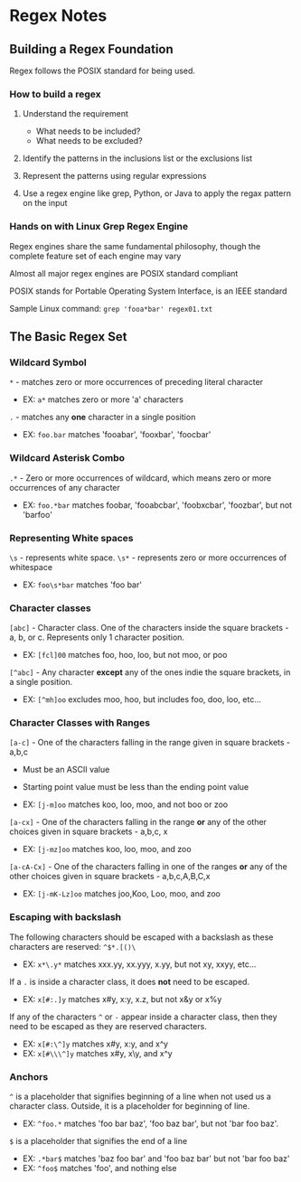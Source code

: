 # Regex Notes

## Building a Regex Foundation

Regex follows the POSIX standard for being used.

### How to build a regex

1. Understand the requirement

    - What needs to be included?
    - What needs to be excluded?

2. Identify the patterns in the inclusions list or the exclusions list

3. Represent the patterns using regular expressions

4. Use a regex engine like grep, Python, or Java to apply the regax pattern on the input

### Hands on with Linux Grep Regex Engine

Regex engines share the same fundamental philosophy, though the complete feature set of each engine may vary

Almost all major regex engines are POSIX standard compliant

POSIX stands for Portable Operating System Interface, is an IEEE standard

Sample Linux command: `grep 'fooa*bar' regex01.txt`

## The Basic Regex Set

### Wildcard Symbol

`*` - matches zero or more occurrences of preceding literal character

- EX: `a*` matches zero or more 'a' characters

`.` - matches any __one__ character in a single position

- EX: `foo.bar` matches 'fooabar', 'fooxbar', 'foocbar'

### Wildcard Asterisk Combo

`.*` - Zero or more occurrences of wildcard, which means zero or more occurrences of any character

- EX: `foo.*bar` matches foobar, 'fooabcbar', 'foobxcbar', 'foozbar', but not 'barfoo'

### Representing White spaces

`\s` - represents white space.
`\s*` - represents zero or more occurrences of whitespace

- EX: `foo\s*bar` matches 'foo    bar'

### Character classes

`[abc]` - Character class. One of the characters inside the square brackets - a, b, or c. Represents only 1 character position.

- EX: `[fcl]00` matches foo, hoo, loo, but not moo, or poo

`[^abc]` - Any character __except__ any of the ones indie the square brackets, in a single position.

- EX: `[^mh]oo` excludes moo, hoo, but includes foo, doo, loo, etc...

### Character Classes with Ranges

`[a-c]` - One of the characters falling in the range given in square brackets - a,b,c

- Must be an ASCII value
- Starting point value must be less than the ending point value

- EX: `[j-m]oo` matches koo, loo, moo, and not boo or zoo

`[a-cx]` - One of the characters falling in the range  __or__ any of the other choices given in square brackets - a,b,c, x

- EX: `[j-mz]oo` matches koo, loo, moo, and zoo

`[a-cA-Cx]` - One of the characters falling in one of the ranges __or__ any of the other choices given in square brackets - a,b,c,A,B,C,x

- EX: `[j-mK-Lz]oo` matches joo,Koo, Loo, moo, and zoo

### Escaping with backslash

The following characters should be escaped with a backslash as these characters are reserved: `^$*.[()\`

- EX: `x*\.y*` matches xxx.yy, xx.yyy, x.yy, but not xy, xxyy, etc...

If a `.` is inside a character class, it does __not__ need to be escaped.

- EX: `x[#:.]y` matches x#y, x:y, x.z, but not x&y or x%y

If any of the characters `^` or `-` appear inside a character class, then they need to be escaped as they are reserved characters.

- EX: `x[#:\^]y` matches x#y, x:y, and x^y
- EX: `x[#\\\^]y` matches x#y, x\y, and x^y

### Anchors

`^` is a placeholder that signifies beginning of a line when not used us a character class. Outside, it is a placeholder for beginning of line.

- EX: `^foo.*` matches 'foo bar baz', 'foo baz bar', but not 'bar foo baz'.

`$` is a placeholder that signifies the end of a line

- EX: `.*bar$` matches 'baz foo bar' and 'foo baz bar' but not 'bar foo baz'
- EX: `^foo$` matches 'foo', and nothing else
